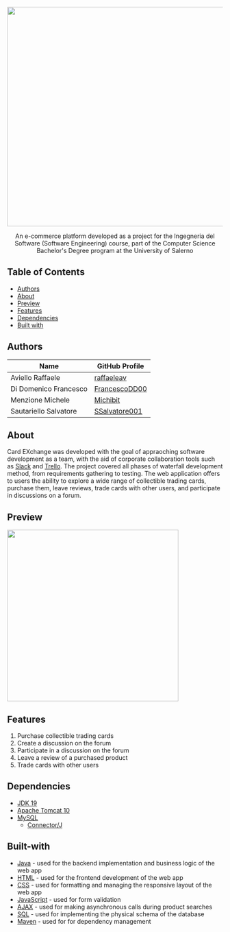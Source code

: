 <p align="center">
  <img src="https://github.com/raffaeleav/card-exchange/assets/114619463/0e955bc1-673b-49be-aa26-eef3be846388" width="512" heigth="120">
</p>

<p align="center">
  An e-commerce platform developed as a project for the Ingegneria del Software (Software Engineering) course, part of the 
  Computer Science Bachelor's Degree program at the University of Salerno
</p>


## Table of Contents
- [Authors](#Authors)
- [About](#About)
- [Preview](#Preview)
- [Features](#Features)
- [Dependencies](#Dependencies)
- [Built with](#Built-with)


## Authors
| Name | GitHub Profile |
| ---- | --------- |
| Aviello Raffaele | [raffaeleav](https://github.com/raffaeleav) |
| Di Domenico Francesco | [FrancescoDD00](https://github.com/FrancescoDD00) |
| Menzione Michele | [Michibit](https://github.com/Michibit) |
| Sautariello Salvatore | [SSalvatore001](https://github.com/SSalvatore001) |


## About 
   Card EXchange was developed with the goal of appraoching software development as a team, with the aid of corporate collaboration tools such as [Slack](https://slack.com/intl/it-it/?utm_source=rachelandreago) and [Trello](https://trello.com/it).
 The project covered all phases of waterfall development method, from requirements gathering to testing. The web application offers to users the ability to explore a wide range of collectible 
 trading cards, purchase them, leave reviews, trade cards with other users, and participate in discussions on a forum.


## Preview
<p>
  <img src="https://github.com/raffaeleav/card-exchange/assets/114619463/1536f969-824a-40e3-a4c7-e09a66f5c302" width="400" heigth="400">
</p>


## Features
1) Purchase collectible trading cards
2) Create a discussion on the forum
3) Participate in a discussion on the forum
4) Leave a review of a purchased product
5) Trade cards with other users


## Dependencies 
- [JDK 19](https://www.oracle.com/java/technologies/downloads/#java19 "JDK 19")
- [Apache Tomcat 10](https://tomcat.apache.org/download-10.cgi)
- [MySQL](https://dev.mysql.com/downloads/installer/)
  - [Connector/J](https://dev.mysql.com/downloads/connector/j/)


## Built-with
- [Java](https://www.oracle.com/java/technologies/downloads/#java19 "JDK 19") - used for the backend implementation and business logic of the web app
- [HTML](https://www.w3schools.com/html/default.asp) - used for the frontend development of the web app
- [CSS](https://www.w3schools.com/css/) - used for formatting and managing the responsive layout of the web app
- [JavaScript](https://www.w3schools.com/js/) - used for form validation
- [AJAX](https://www.w3schools.com/js/js_ajax_intro.asp) - used for making asynchronous calls during product searches
- [SQL](https://www.w3schools.com/sql/) - used for implementing the physical schema of the database
- [Maven](https://maven.apache.org/) - used for for dependency management
